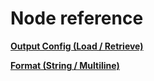 # Node reference

**[Output Config (Load / Retrieve)](./output%20config.md)**

**[Format (String / Multiline)](./format.md)**
